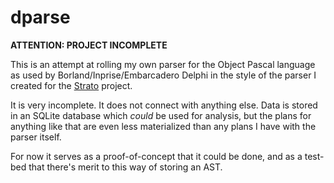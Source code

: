 # dparse

**ATTENTION: PROJECT INCOMPLETE**

This is an attempt at rolling my own parser for the Object Pascal language as used by Borland/Inprise/Embarcadero Delphi in the style of the parser I created for the [Strato](https://github.com/stijnsanders/strato) project.

It is very incomplete. It does not connect with anything else. Data is stored in an SQLite database which _could_ be used for analysis, but the plans for anything like that are even less materialized than any plans I have with the parser itself.

For now it serves as a proof-of-concept that it could be done, and as a test-bed that there's merit to this way of storing an AST.